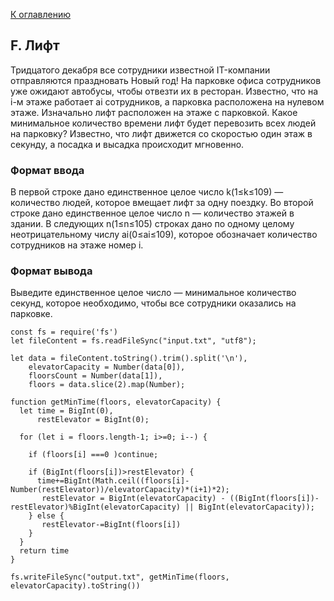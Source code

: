 [К оглавлению](https://github.com/st119149/yandex-algorithms-4.0/blob/main/README.md)

## F. Лифт
Тридцатого декабря все сотрудники известной IT-компании отправляются праздновать Новый год! На парковке офиса сотрудников уже ожидают автобусы, чтобы отвезти их в ресторан. Известно, что на i-м этаже работает ai сотрудников, а парковка расположена на нулевом этаже. Изначально лифт расположен на этаже с парковкой. Какое минимальное количество времени лифт будет перевозить всех людей на парковку? Известно, что лифт движется со скоростью один этаж в секунду, а посадка и высадка происходит мгновенно.

### Формат ввода
В первой строке дано единственное целое число k(1≤k≤109)  — количество людей, которое вмещает лифт за одну поездку. Во второй строке дано единственное целое число n  — количество этажей в здании. В следующих n(1≤n≤105) строках дано по одному целому неотрицательному числу ai(0≤ai≤109), которое обозначает количество сотрудников на этаже номер i.

### Формат вывода
Выведите единственное целое число  — минимальное количество секунд, которое необходимо, чтобы все сотрудники оказались на парковке. 
```
const fs = require('fs')
let fileContent = fs.readFileSync("input.txt", "utf8");

let data = fileContent.toString().trim().split('\n'),
    elevatorCapacity = Number(data[0]),
    floorsCount = Number(data[1]),
    floors = data.slice(2).map(Number);
    
function getMinTime(floors, elevatorCapacity) {
  let time = BigInt(0),
      restElevator = BigInt(0);
      
  for (let i = floors.length-1; i>=0; i--) {
    
    if (floors[i] ===0 )continue;
    
    if (BigInt(floors[i])>restElevator) {
      time+=BigInt(Math.ceil((floors[i]-Number(restElevator))/elevatorCapacity)*(i+1)*2);
       restElevator = BigInt(elevatorCapacity) - ((BigInt(floors[i])-restElevator)%BigInt(elevatorCapacity) || BigInt(elevatorCapacity));
    } else {
       restElevator-=BigInt(floors[i])
    }
  }
  return time
}

fs.writeFileSync("output.txt", getMinTime(floors, elevatorCapacity).toString())
```